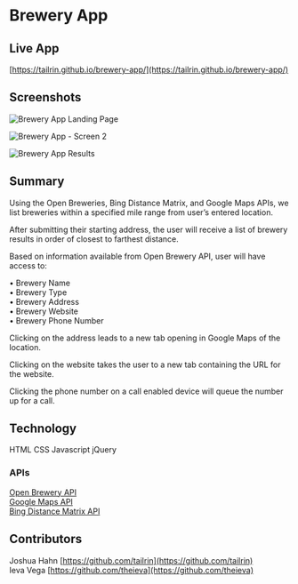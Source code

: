 # Brewery App

## Live App 
[https://tailrin.github.io/brewery-app/](https://tailrin.github.io/brewery-app/)

## Screenshots

![Brewery App Landing Page](https://user-images.githubusercontent.com/52639363/67152592-005db400-f2c9-11e9-81ac-789db523bf88.png)

![Brewery App - Screen 2](https://user-images.githubusercontent.com/52639363/67152591-005db400-f2c9-11e9-9ba8-024ba9fc91f5.png)

![Brewery App Results](https://user-images.githubusercontent.com/52639363/67152590-005db400-f2c9-11e9-8c64-9d50c304d8b6.png)

## Summary

Using the Open Breweries, Bing Distance Matrix, and Google Maps APIs, we list breweries within a specified mile range from user’s entered location. 

After submitting their starting address, the user will receive a list of brewery results in order of closest to farthest distance. 

Based on information available from Open Brewery API, user will have access to:

• Brewery Name <br />
• Brewery Type <br />
• Brewery Address <br />
• Brewery Website <br />
• Brewery Phone Number <br />

Clicking on the address leads to a new tab opening in Google Maps of the location.

Clicking on the website takes the user to a new tab containing the URL for the website.

Clicking the phone number on a call enabled device will queue the number up for a call.

## Technology
HTML
CSS
Javascript
jQuery

### APIs
[Open Brewery API](https://www.openbrewerydb.org/) <br />
[Google Maps API](https://developers.google.com/maps/documentation/javascript/libraries) <br />
[Bing Distance Matrix API](https://docs.microsoft.com/en-us/bingmaps/rest-services/routes/calculate-a-distance-matrix) <br />

## Contributors

Joshua Hahn [https://github.com/tailrin](https://github.com/tailrin) <br />
Ieva Vega [https://github.com/theieva](https://github.com/theieva)




